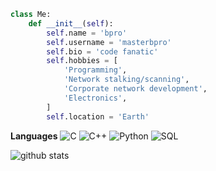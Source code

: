 ``` python
class Me:
    def __init__(self):
        self.name = 'bpro'
        self.username = 'masterbpro'
        self.bio = 'code fanatic'
        self.hobbies = [
            'Programming',
            'Network stalking/scanning',
            'Corporate network development',
            'Electronics',
        ]
        self.location = 'Earth'
```

**Languages**
![C](https://img.shields.io/badge/-C-000000?style=flat&logo=C)
![C++](https://img.shields.io/badge/-C++-000000?style=flat&logo=C%2B%2B&logoColor=00599C)
![Python](https://img.shields.io/badge/-Python-000000?style=flat&logo=python)
![SQL](https://img.shields.io/badge/-SQL-000000?style=flat&logo=MySQL)



![github stats](https://github-readme-stats.vercel.app/api?username=masterbpro&show_icons=true&theme=dark)


